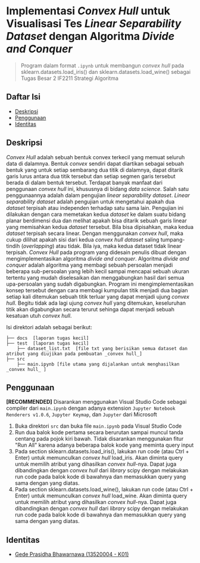 # Implementasi _Convex Hull_ untuk Visualisasi Tes _Linear Separability Dataset_ dengan Algoritma _Divide and Conquer_

> Program dalam format `.ipynb` untuk membangun _convex hull_ pada sklearn.datasets.load_iris() dan sklearn.datasets.load_wine()
> sebagai Tugas Besar 2 IF2211 Strategi Algoritma

## Daftar Isi
- [Deskripsi](#deskripsi)
- [Penggunaan](#penggunaan)
- [Identitas](#identitas)

## Deskripsi
_Convex Hull_ adalah sebuah bentuk convex terkecil yang memuat seluruh data di dalamnya. Bentuk _convex_ sendiri dapat diartikan sebagai sebuah bentuk yang untuk setiap sembarang dua titik di dalamnya, dapat ditarik garis lurus antara dua titik tersebut dan setiap segmen garis tersebut berada di dalam bentuk tersebut. 
Terdapat banyak manfaat dari penggunaan _convex hull_ ini, khususnya di bidang _data science_. Salah satu penggunaannya adalah dalam pengujian _linear separability dataset_. _Linear separability dataset_ adalah pengujian untuk mengetahui apakah dua _dataset_ terpisah atau independen terhadap satu sama lain. Pengujian ini dilakukan dengan cara memetakan kedua _dataset_ ke dalam suatu bidang planar berdimensi dua dan melihat apakah bisa ditarik sebuah garis linear yang memisahkan kedua _dataset_ tersebut. Bila bisa dipisahkan, maka kedua _dataset_ terpisah secara linear. Dengan menggunakan _convex hull_, maka cukup dilihat apakah sisi dari kedua _convex hull dataset_ saling tumpang-tindih (_overlapping_) atau tidak. Bila iya, maka kedua dataset tidak linear terpisah. 
_Convex Hull_ pada program yang didesain penulis dibuat dengan mengimplementasikan algoritma _divide and conquer_. Algoritma _divide and conquer_ adalah algoritma yang membagi sebuah persoalan menjadi beberapa sub-persoalan yang lebih kecil sampai mencapai sebuah ukuran tertentu yang mudah diselesaikan dan menggabungkan hasil dari semua upa-persoalan yang sudah digabungkan. Program ini mengimplementasikan konsep tersebut dengan cara membagi kumpulan titik menjadi dua bagian setiap kali ditemukan sebuah titik terluar yang dapat menjadi ujung _convex hull_. Begitu tidak ada lagi ujung _convex hull_ yang ditemukan, keseluruhan titik akan digabungkan secara terurut sehinga dapat menjadi sebuah kesatuan utuh _convex hull_.

Isi direktori adalah sebagai berikut:
```
├── docs  [laporan tugas kecil]
├── test  [laporan tugas kecil]
    ├── dataset_list.txt  [file txt yang berisikan semua dataset dan atribut yang diujikan pada pembuatan _convex hull_]
├── src   
    ├── main.ipynb [file utama yang dijalankan untuk menghasilkan _convex hull_ ]
```

## Penggunaan
**[RECOMMENDED]** Disarankan menggunakan Visual Studio Code sebagai compiler dari `main.ipynb` dengan adanya extension `Jupyter Notebook Renderers v1.0.6`, `Jupyter Keymap`, dan `Jupyter` dari Microsoft

1. Buka direktori `src` dan buka file `main.ipynb` pada Visual Studio Code
2. Run dua balok kode pertama secara berurutan sampai muncul tanda centang pada pojok kiri bawah. Tidak disarankan menggunakan fitur "Run All" karena adanya beberapa balok kode yang meminta query input
3. Pada section sklearn.datasets.load_iris(), lakukan run code (atau Ctrl + Enter) untuk memunculkan _convex hull_ load_iris. Akan diminta query untuk memilih atribut yang dihasilkan _convex hull_-nya. Dapat juga dibandingkan dengan _convex hull_ dari _library_ scipy dengan melakukan run code pada balok kode di bawahnya dan memasukkan query yang sama dengan yang diatas.
4. Pada section sklearn.datasets.load_wine(), lakukan run code (atau Ctrl + Enter) untuk memunculkan _convex hull_ load_wine. Akan diminta query untuk memilih atribut yang dihasilkan _convex hull_-nya. Dapat juga dibandingkan dengan _convex hull_ dari _library_ scipy dengan melakukan run code pada balok kode di bawahnya dan memasukkan query yang sama dengan yang diatas.

## Identitas
- <a href = "https://github.com/LordGedelicious">Gede Prasidha Bhawarnawa (13520004 - K01)</a>
